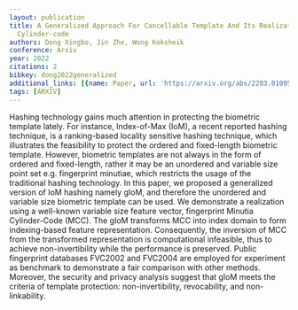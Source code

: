 ```yaml
---
layout: publication
title: A Generalized Approach For Cancellable Template And Its Realization For Minutia
  Cylinder-code
authors: Dong Xingbo, Jin Zhe, Wong Koksheik
conference: Arxiv
year: 2022
citations: 2
bibkey: dong2022generalized
additional_links: [{name: Paper, url: 'https://arxiv.org/abs/2203.01095'}]
tags: [ARXIV]
---
```

Hashing technology gains much attention in protecting the biometric template
lately. For instance, Index-of-Max (IoM), a recent reported hashing technique,
is a ranking-based locality sensitive hashing technique, which illustrates the
feasibility to protect the ordered and fixed-length biometric template.
However, biometric templates are not always in the form of ordered and
fixed-length, rather it may be an unordered and variable size point set e.g.
fingerprint minutiae, which restricts the usage of the traditional hashing
technology. In this paper, we proposed a generalized version of IoM hashing
namely gIoM, and therefore the unordered and variable size biometric template
can be used. We demonstrate a realization using a well-known variable size
feature vector, fingerprint Minutia Cylinder-Code (MCC). The gIoM transforms
MCC into index domain to form indexing-based feature representation.
Consequently, the inversion of MCC from the transformed representation is
computational infeasible, thus to achieve non-invertibility while the
performance is preserved. Public fingerprint databases FVC2002 and FVC2004 are
employed for experiment as benchmark to demonstrate a fair comparison with
other methods. Moreover, the security and privacy analysis suggest that gIoM
meets the criteria of template protection: non-invertibility, revocability, and
non-linkability.